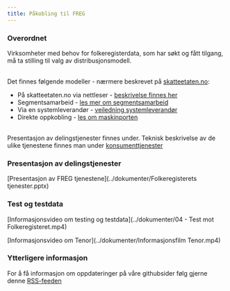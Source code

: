 ```yaml
---
title: Påkobling til FREG
---
```

### Overordnet
Virksomheter med behov for folkeregisterdata, som har søkt og fått tilgang, må ta stilling til valg av distribusjonsmodell.<br/><br/>

Det finnes følgende modeller - nærmere beskrevet på [skatteetaten.no](https://www.skatteetaten.no/deling/opplysninger/folkeregisteropplysninger/distribusjonsmodell/):<br/>
* På skatteetaten.no via nettleser - [beskrivelse finnes her](https://www.skatteetaten.no/deling/opplysninger/folkeregisteropplysninger/oppslag-i-folkeregisteret/)
* Segmentsamarbeid - [les mer om segmentsamarbeid](https://www.skatteetaten.no/deling/segmenter/)
* Via en systemleverandør - [veiledning systemleverandør](https://skatteetaten.github.io/folkeregisteret-api-dokumentasjon/veileder-for-systemleverandorer/)
* Direkte oppkobling - [les om maskinporten](https://skatteetaten.github.io/folkeregisteret-api-dokumentasjon/maskinporten/)
<br/><br/>


Presentasjon av delingstjenester finnes under. Teknisk beskrivelse av de ulike tjenestene finnes man under [konsumenttjenester](https://skatteetaten.github.io/folkeregisteret-api-dokumentasjon/konsumenttjenester/)

### Presentasjon av delingstjenester
[Presentasjon av FREG tjenestene](../dokumenter/Folkeregisterets tjenester.pptx)

### Test og testdata
[Informasjonsvideo om testing og testdata](../dokumenter/04 - Test mot Folkeregisteret.mp4)

[Informasjonsvideo om Tenor](../dokumenter/Informasjonsfilm Tenor.mp4)

### Ytterligere informasjon
For å få informasjon om oppdateringer på våre githubsider følg gjerne denne [RSS-feeden](https://skatteetaten.github.io/folkeregisteret-api-dokumentasjon/rss.xml) 
